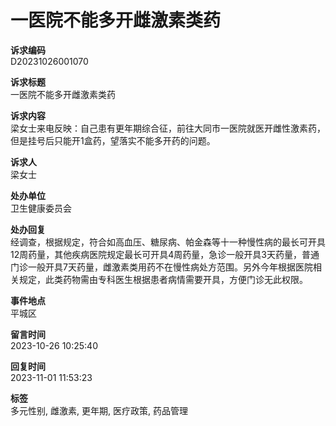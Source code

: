 # 一医院不能多开雌激素类药

**诉求编码**  
D20231026001070

**诉求标题**  
一医院不能多开雌激素类药

**诉求内容**  
梁女士来电反映：自己患有更年期综合征，前往大同市一医院就医开雌性激素药，但是挂号后只能开1盒药，望落实不能多开药的问题。

**诉求人**  
梁女士

**处办单位**  
卫生健康委员会

**处办回复**  
经调查，根据规定，符合如高血压、糖尿病、帕金森等十一种慢性病的最长可开具12周药量，其他疾病医院规定最长可开具4周药量，急诊一般开具3天药量，普通门诊一般开具7天药量，雌激素类用药不在慢性病处方范围。另外今年根据医院相关规定，此类药物需由专科医生根据患者病情需要开具，方便门诊无此权限。

**事件地点**  
平城区

**留言时间**  
2023-10-26 10:25:40

**回复时间**  
2023-11-01 11:53:23

**标签**  
多元性别, 雌激素, 更年期, 医疗政策, 药品管理